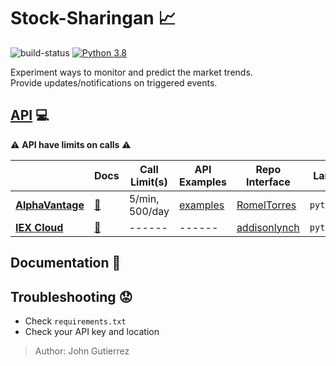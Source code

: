 # Stock-Sharingan :chart_with_upwards_trend:

![build-status](https://travis-ci.com/XDwightsBeetsX/stock-sharingan.svg?branch=master)
[![Python 3.8](https://img.shields.io/badge/python-3.8-blue.svg)](https://www.python.org/downloads/release/python-380/)

Experiment ways to monitor and predict the market trends.  
Provide updates/notifications on triggered events.  

## [API](https://en.wikipedia.org/wiki/Application_programming_interface) :computer:

:warning: **API have limits on calls** :warning:

|| Docs | Call Limit(s) | API Examples | Repo Interface | Lang | Free |
| ------ | ------ | ------ | ------ | ------ | ------ | ------ |
| [**AlphaVantage**](https://www.alphavantage.co/) | [:book:](https://www.alphavantage.co/documentation/) | 5/min, 500/day | [examples](https://github.com/RomelTorres/av_example/blob/master/Alpha%20vantage%20examples.ipynb) | [RomelTorres](https://github.com/RomelTorres/alpha_vantage) | `python` | :white_check_mark: |
| [**IEX Cloud**](https://iexcloud.io/) | [:book:](https://iexcloud.io/docs/api/) | ------ | ------ | [addisonlynch](https://github.com/addisonlynch/iexfinance) | `python` | :white_check_mark: |

## Documentation :book:

## Troubleshooting :worried:

- Check `requirements.txt`
- Check your API key and location

> Author: John Gutierrez
